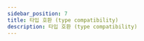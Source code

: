 ```yaml
---
sidebar_position: 7
title: 타입 호환 (type compatibility)
description: 타입 호환 (type compatibility)
---
```


<head>
  <meta name="title" content="Advanced 학습 | 기초부터 시작하는 타입스크립트" data-rh="true" />
  <meta name="description" content="타입 호환 (type compatibility)" data-rh="true" />
  <meta property="og:title" content="Advanced 학습 | 기초부터 시작하는 타입스크립트" data-rh="true" />
  <meta property="og:description" content="타입 호환 (type compatibility)" data-rh="true" />
</head>
